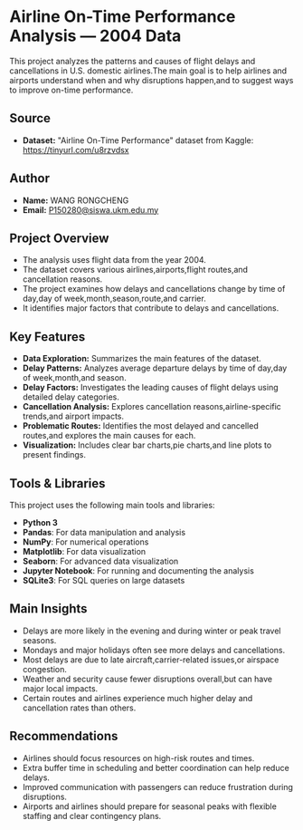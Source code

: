 # Airline On-Time Performance Analysis — 2004 Data

This project analyzes the patterns and causes of flight delays and cancellations in U.S. domestic airlines.The main goal is to help airlines and airports understand when and why disruptions happen,and to suggest ways to improve on-time performance.

## Source

- **Dataset:** "Airline On-Time Performance" dataset from Kaggle: https://tinyurl.com/u8rzvdsx

## Author

- **Name:** WANG RONGCHENG  
- **Email:** P150280@siswa.ukm.edu.my

## Project Overview

- The analysis uses flight data from the year 2004.
- The dataset covers various airlines,airports,flight routes,and cancellation reasons.
- The project examines how delays and cancellations change by time of day,day of week,month,season,route,and carrier.
- It identifies major factors that contribute to delays and cancellations.

## Key Features

- **Data Exploration:** Summarizes the main features of the dataset.
- **Delay Patterns:** Analyzes average departure delays by time of day,day of week,month,and season.
- **Delay Factors:** Investigates the leading causes of flight delays using detailed delay categories.
- **Cancellation Analysis:** Explores cancellation reasons,airline-specific trends,and airport impacts.
- **Problematic Routes:** Identifies the most delayed and cancelled routes,and explores the main causes for each.
- **Visualization:** Includes clear bar charts,pie charts,and line plots to present findings.

## Tools & Libraries

This project uses the following main tools and libraries:

- **Python 3**
- **Pandas**: For data manipulation and analysis
- **NumPy**: For numerical operations
- **Matplotlib**: For data visualization
- **Seaborn**: For advanced data visualization
- **Jupyter Notebook**: For running and documenting the analysis
- **SQLite3**: For SQL queries on large datasets

## Main Insights

- Delays are more likely in the evening and during winter or peak travel seasons.
- Mondays and major holidays often see more delays and cancellations.
- Most delays are due to late aircraft,carrier-related issues,or airspace congestion.
- Weather and security cause fewer disruptions overall,but can have major local impacts.
- Certain routes and airlines experience much higher delay and cancellation rates than others.

## Recommendations

- Airlines should focus resources on high-risk routes and times.
- Extra buffer time in scheduling and better coordination can help reduce delays.
- Improved communication with passengers can reduce frustration during disruptions.
- Airports and airlines should prepare for seasonal peaks with flexible staffing and clear contingency plans.


